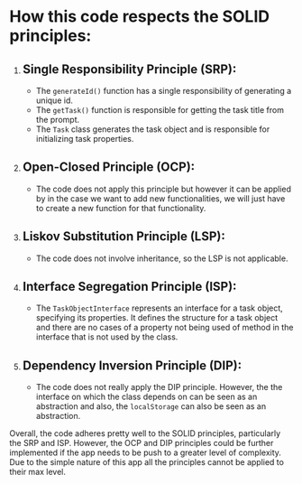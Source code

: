 # How this code respects the SOLID principles:

1. ## Single Responsibility Principle (SRP):
   - The `generateId()` function has a single responsibility of generating a unique id.
   - The `getTask()` function is responsible for getting the task title from the prompt.
   - The `Task` class generates the task object and is responsible for initializing task properties.

2. ## Open-Closed Principle (OCP):
   - The code does not apply this principle but however it can be applied by in the case we want to add new functionalities, we will just have to create a new function for that functionality.

3. ## Liskov Substitution Principle (LSP):
   - The code does not involve inheritance, so the LSP is not applicable.

4. ## Interface Segregation Principle (ISP):
   - The `TaskObjectInterface` represents an interface for a task object, specifying its properties. It defines the structure for a task object and there are no cases of a property not being used of method in the interface that is not used by the class.

5. ## Dependency Inversion Principle (DIP):
   - The code does not really apply the DIP principle. However, the the interface on which the class depends on can be seen as an abstraction and also, the `localStorage` can also be seen as an abstraction.

Overall, the code adheres pretty well to the SOLID principles, particularly the SRP and ISP. However, the OCP and DIP principles could be further implemented if the app needs to be push to a greater level of complexity. Due to the simple nature of this app all the principles cannot be applied to their max level.